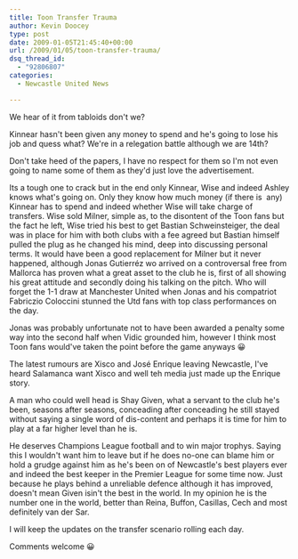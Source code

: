 ```yaml
---
title: Toon Transfer Trauma
author: Kevin Doocey
type: post
date: 2009-01-05T21:45:40+00:00
url: /2009/01/05/toon-transfer-trauma/
dsq_thread_id:
  - "92806807"
categories:
  - Newcastle United News

---
```

We hear of it from tabloids don't we?

Kinnear hasn't been given any money to spend and he's going to lose his job and quess what? We're in a relegation battle although we are 14th?

Don't take heed of the papers, I have no respect for them so I'm not even going to name some of them as they'd just love the advertisement.

Its a tough one to crack but in the end only Kinnear, Wise and indeed Ashley knows what's going on. Only they know how much money (if there is  any) Kinnear has to spend and indeed whether Wise will take charge of transfers. Wise sold Milner, simple as, to the disontent of the Toon fans but the fact he left, Wise tried his best to get Bastian Schweinsteiger, the deal was in place for him with both clubs with a fee agreed but Bastian himself pulled the plug as he changed his mind, deep into discussing personal terms. It would have been a good replacement for Milner but it never happened, although Jonas Gutierréz wo arrived on a controversal free from Mallorca has proven what a great asset to the club he is, first of all showing his great attitude and secondly doing his talking on the pitch. Who will forget the 1-1 draw at Manchester United when Jonas and his compatriot Fabriczio Coloccini stunned the Utd fans with top class performances on the day.

Jonas was probably unfortunate not to have been awarded a penalty some way into the second half when Vidic grounded him, however I think most Toon fans would've taken the point before the game anyways 😀

The latest rumours are Xisco and José Enrique leaving Newcastle, I've heard Salamanca want Xisco and well teh media just made up the Enrique story.

A man who could well head is Shay Given, what a servant to the club he's been, seasons after seasons, conceading after conceading he still stayed without saying a single word of dis-content and perhaps it is time for him to play at a far higher level than he is.

He deserves Champions League football and to win major trophys. Saying this I wouldn't want him to leave but if he does no-one can blame him or hold a grudge against him as he's been on of Newcastle's best players ever and indeed the best keeper in the Premier League for some time now. Just because he plays behind a unreliable defence although it has improved, doesn't mean Given isin't the best in the world. In my opinion he is the number one in the world, better than Reina, Buffon, Casillas, Cech and most definitely van der Sar.

I will keep the updates on the transfer scenario rolling each day.

Comments welcome 😀
